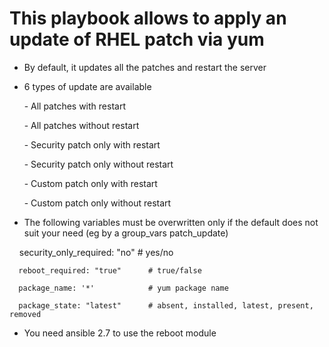 
This playbook allows to apply an update of RHEL patch via yum
==============================================================

- By default, it updates all the patches and restart the server

- 6 types of update are available

      - All patches with restart
      
      - All patches without restart
      
      - Security patch only with restart
      
      - Security patch only without restart
      
      - Custom patch only with restart
      
      - Custom patch only without restart
      

- The following variables must be overwritten only if the default does not suit your need (eg by a group_vars patch_update)

     security_only_required: "no" # yes/no
   
      reboot_required: "true"      # true/false
   
      package_name: '*'            # yum package name
   
      package_state: "latest"      # absent, installed, latest, present, removed
   
  
- You need ansible 2.7 to use the reboot module



